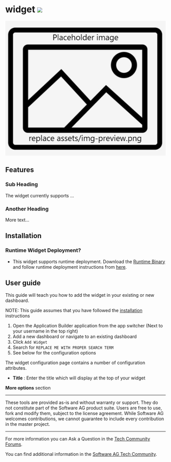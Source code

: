 <!-- @format -->

# widget [<img width="35" src="https://user-images.githubusercontent.com/67993842/97668428-f360cc80-1aa7-11eb-8801-da578bda4334.png"/>](https://github.com/SoftwareAG/cumulocity-datapoints-charting-widget/releases/download/v1.0.0/device-control-widget-1.0.0.zip)

![Preview](src/device-control-widget/assets/img-preview.png)

## Features

### Sub Heading

The widget currently supports ...

### Another Heading

More text...
## Installation

### Runtime Widget Deployment?

- This widget supports runtime deployment. Download the [Runtime Binary](https://github.com/SoftwareAG/cumulocity-datapoints-charting-widget/releases/download/v1.0.0/device-control-widget-1.0.0.zip) and follow runtime deployment instructions from [here](https://github.com/SoftwareAG/cumulocity-runtime-widget-loader).

## User guide

This guide will teach you how to add the widget in your existing or new dashboard.

NOTE: This guide assumes that you have followed the [installation](https://github.com/SoftwareAG/cumulocity-runtime-widget-loader) instructions

1. Open the Application Builder application from the app switcher (Next to your username in the top right)
2. Add a new dashboard or navigate to an existing dashboard
3. Click `Add Widget`
4. Search for `REPLACE ME WITH PROPER SEARCH TERM` 
5. See below for the configuration options

The widget configuration page contains a number of configuration attributes.

- **Title** : Enter the title which will display at the top of your widget

**More options** section


---

These tools are provided as-is and without warranty or support. They do not constitute part of the Software AG product suite. Users are free to use, fork and modify them, subject to the license agreement. While Software AG welcomes contributions, we cannot guarantee to include every contribution in the master project.

---

For more information you can Ask a Question in the [Tech Community Forums](https://tech.forums.softwareag.com/tags/c/forum/1/Cumulocity-IoT).

You can find additional information in the [Software AG Tech Community](https://techcommunity.softwareag.com/en_en/cumulocity-iot.html).
